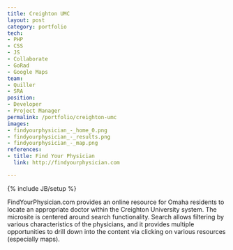 ```yaml
---
title: Creighton UMC
layout: post
category: portfolio
tech:
- PHP
- CSS
- JS
- Collaborate
- GoRad
- Google Maps
team:
- Quiller
- SRA
position:
- Developer
- Project Manager
permalink: /portfolio/creighton-umc
images:
- findyourphysician_-_home_0.png
- findyourphysician_-_results.png
- findyourphysician_-_map.png
references:
- title: Find Your Physician
  link: http://findyourphysician.com

---
```

{% include JB/setup %}
<div id="node-21" class="node node-portfolio node-promoted">
  <div class="content clearfix">
    <div class="field field-name-body field-type-text-with-summary field-label-hidden"><div class="field-items"><div class="field-item even"><p>FindYourPhysician.com provides an online resource for Omaha residents to locate an appropriate doctor within the Creighton University system. The microsite is centered around search functionality. Search allows filtering by various characteristics of the physicians, and it provides multiple opportunities to drill down into the content via clicking on various resources (especially maps).</p>
</div></div></div>  </div>
</div>
